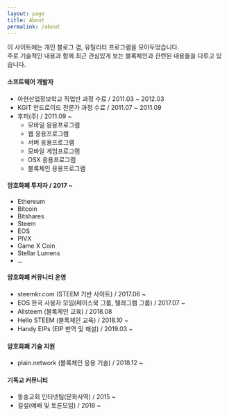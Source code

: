 ```yaml
---
layout: page
title: About
permalink: /about
---
```



이 사이트에는 개인 블로그 겸, 유틸리티 프로그램을 모아두었습니다.  
주로 기술적인 내용과 함께 최근 관심있게 보는 블록체인과 관련된 내용들을 다루고 있습니다.

#### 소프트웨어 개발자
- 아현산업정보학교 직업반 과정 수료 / 2011.03 ~ 2012.03
- KGIT 안드로이드 전문가 과정 수료 / 2011.07 ~ 2011.09
- 후퍼(주) / 2011.09 ~ 
    - 모바일 응용프로그램
    - 웹 응용프로그램
    - 서버 응용프로그램
    - 모바일 게임프로그램
    - OSX 응용프로그램
    - 블록체인 응용프로그램

#### 암호화폐 투자자 / 2017 ~ 
- Ethereum
- Bitcoin
- Bitshares
- Steem
- EOS
- PIVX
- Game X Coin
- Stellar Lumens
- ...
    
#### 암호화폐 커뮤니티 운영
- steemkr.com (STEEM 기반 사이트) / 2017.06 ~
- EOS 한국 사용자 모임(페이스북 그룹, 텔레그램 그룹) / 2017.07 ~
- Allsteem (블록체인 교육) / 2018.08
- Hello STEEM (블록체인 교육) / 2018.10 ~
- Handy EIPs (EIP 번역 및 해설) / 2019.03 ~
    
#### 암호화폐 기술 지원
- plain.network (블록체인 응용 기술) / 2018.12 ~

#### 기독교 커뮤니티
- 동숭교회 인터넷팀(문화사역) / 2015 ~
- 길섶(예배 및 토론모임) / 2018 ~
